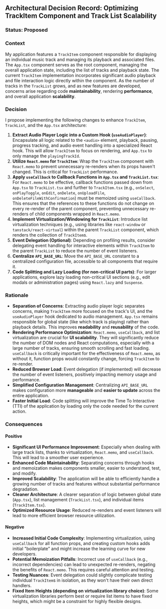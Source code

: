 ## Architectural Decision Record: Optimizing TrackItem Component and Track List Scalability

### Status: Proposed

### Context

My application features a `TrackItem` component responsible for displaying an individual music track and managing its playback and associated files. The `App.tsx` component serves as the root component, managing the overall application state, including the list of tracks and playback state. The current `TrackItem` implementation incorporates significant audio playback and file interaction logic directly within the component. As the number of tracks in the `TrackList` grows, and as new features are developed, concerns arise regarding code **maintainability**, rendering **performance**, and overall application **scalability**.

### Decision

I propose implementing the following changes to enhance `TrackItem`, `TrackList`, and the `App.tsx` architecture:

1.  **Extract Audio Player Logic into a Custom Hook (`useAudioPlayer`)**: Encapsulate all logic related to the `<audio>` element, playback, pausing, progress tracking, and audio event handling into a specialized React hook. This will allow `TrackItem` to focus on rendering, and `App.tsx` to only manage the `playingTrackId`.
2.  **Utilize `React.memo` for `TrackItem`**: Wrap the `TrackItem` component with `React.memo` to prevent unnecessary re-renders when its props haven't changed. This is critical for `TrackList` performance.
3.  **Apply `useCallback` to Callback Functions in `App.tsx` and `TrackList.tsx`**: For `React.memo` to be effective, callback functions passed down from `App.tsx` to `TrackList.tsx` and further to `TrackItem.tsx` (e.g., `onSelect`, `onPlayToggle`, `onEdit`, `onDelete`, `onUploadFile`, `onDeleteFileWithConfirmation`) must be memoized using `useCallback`. This ensures that the references to these functions do not change on every re-render of the parent component, preventing unnecessary re-renders of child components wrapped in `React.memo`.
4.  **Implement Virtualization/Windowing for `TrackList`**: Introduce list virtualization techniques (e.g., using libraries like `react-window` or `tanstack/react-virtual`) within the parent `TrackList` component, which renders the collection of `TrackItem`s.
5.  **Event Delegation (Optional)**: Depending on profiling results, consider delegating event handling for interactive elements within `TrackItem` to the parent `TrackList` to reduce the number of event listeners.
6.  **Centralize `API_BASE_URL`**: Move the `API_BASE_URL` constant to a centralized configuration file, accessible to all components that require it.
7.  **Code Splitting and Lazy Loading (for non-critical UI parts)**: For larger applications, explore lazy loading non-critical UI sections (e.g., edit modals or administration pages) using `React.lazy` and `Suspense`.

### Rationale

- **Separation of Concerns**: Extracting audio player logic separates concerns, making `TrackItem` more focused on the track's UI, and the `useAudioPlayer` hook dedicated to audio management. `App.tsx` remains responsible for global state (like which track is playing) rather than playback details. This improves **readability** and **reusability** of the code.
- **Rendering Performance Optimization**: `React.memo`, `useCallback`, and list virtualization are crucial for **UI scalability**. They will significantly reduce the number of DOM nodes and React computations, especially with a large number of tracks, ensuring smooth scrolling and fast loading. `useCallback` is critically important for the effectiveness of `React.memo`, as without it, function props would constantly change, forcing `TrackItem` to re-render.
- **Reduced Browser Load**: Event delegation (if implemented) will decrease the number of event listeners, positively impacting memory usage and performance.
- **Simplified Configuration Management**: Centralizing `API_BASE_URL` makes configuration more **manageable** and **easier to update** across the entire application.
- **Faster Initial Load**: Code splitting will improve the Time To Interactive (TTI) of the application by loading only the code needed for the current action.

### Consequences

#### Positive

- **Significant UI Performance Improvement**: Especially when dealing with large track lists, thanks to virtualization, `React.memo`, and `useCallback`. This will lead to a smoother user experience.
- **Enhanced Code Maintainability**: Separating concerns through hooks and memoization makes components smaller, easier to understand, test, and modify.
- **Improved Scalability**: The application will be able to efficiently handle a growing number of tracks and features without substantial performance degradation.
- **Cleaner Architecture**: A clearer separation of logic between global state (`App.tsx`), list management (`TrackList.tsx`), and individual items (`TrackItem.tsx`).
- **Optimized Resource Usage**: Reduced re-renders and event listeners will lead to more efficient browser resource utilization.

#### Negative

- **Increased Initial Code Complexity**: Implementing virtualization, using `useCallback` for all function props, and creating custom hooks adds initial "boilerplate" and might increase the learning curve for new developers.
- **Potential Memoization Pitfalls**: Incorrect use of `useCallback` (e.g., incorrect dependencies) can lead to unexpected re-renders, negating the benefits of `React.memo`. This requires careful attention and testing.
- **Testing Nuances**: Event delegation could slightly complicate testing individual `TrackItem`s in isolation, as they won't have their own direct handlers.
- **Fixed Item Heights (depending on virtualization library choice)**: Some virtualization libraries perform best or require list items to have fixed heights, which might be a constraint for highly flexible designs.
